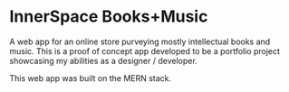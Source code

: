 # InnerSpace Books+Music

A web app for an online store purveying mostly intellectual books and music.
This is a proof of concept app developed to be a portfolio project showcasing my
abilities as a designer / developer.

This web app was built on the MERN stack.
